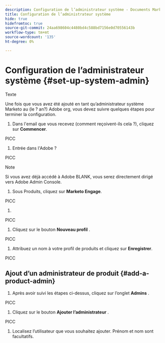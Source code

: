 ```yaml
---
description: Configuration de l’administrateur système - Documents Marketo - Documentation du produit
title: Configuration de l’administrateur système
hide: true
hidefromtoc: true
source-git-commit: 24aa698604c4480bd4c588bd7156e0d70556143b
workflow-type: tm+mt
source-wordcount: '135'
ht-degree: 0%

---
```


# Configuration de l’administrateur système {#set-up-system-admin}

Texte

Une fois que vous avez été ajouté en tant qu’administrateur système Marketo au (le ? an?) Adobe org, vous devez suivre quelques étapes pour terminer la configuration.

1. Dans l&#39;email que vous recevez (comment reçoivent-ils cela ?), cliquez sur **Commencer**.

PICC

1. Entrée dans l&#39;Adobe ?

PICC

>[!NOTE]
>
>Si vous avez déjà accédé à Adobe BLANK, vous serez directement dirigé vers Adobe Admin Console.

1. Sous Produits, cliquez sur **Marketo Engage**.

PICC

1. 

PICC

1. Cliquez sur le bouton **Nouveau profil** .

PICC

1. Attribuez un nom à votre profil de produits et cliquez sur **Enregistrer**.

PICC

## Ajout d’un administrateur de produit {#add-a-product-admin}

1. Après avoir suivi les étapes ci-dessus, cliquez sur l’onglet **Admins** .

PICC

1. Cliquez sur le bouton **Ajouter l’administrateur** .

PICC

1. Localisez l’utilisateur que vous souhaitez ajouter. Prénom et nom sont facultatifs.